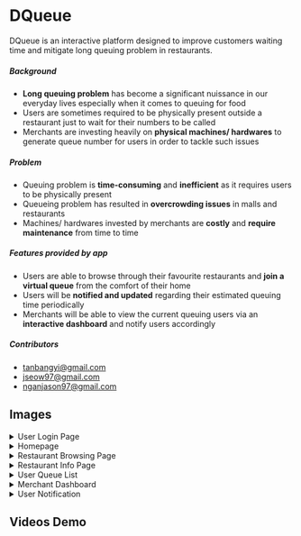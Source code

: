 # DQueue #

DQueue is an interactive platform designed to improve customers waiting time and mitigate long queuing problem in restaurants.

##### Background
* **Long queuing problem** has become a significant nuissance in our everyday lives especially when it comes to queuing for food
* Users are sometimes required to be physically present outside a restaurant just to wait for their numbers to be called
* Merchants are investing heavily on **physical machines/ hardwares** to generate queue number for users in order to tackle such issues

##### Problem
* Queuing problem is **time-consuming** and **inefficient** as it requires users to be physically present
* Queueing problem has resulted in **overcrowding issues** in malls and restaurants
* Machines/ hardwares invested by merchants are **costly** and **require maintenance** from time to time 

##### Features provided by app
* Users are able to browse through their favourite restaurants and **join a virtual queue** from the comfort of their home
* Users will be **notified and updated** regarding their estimated queuing time periodically
* Merchants will be able to view the current queuing users via an **interactive dashboard** and notify users accordingly

##### Contributors
* tanbangyi@gmail.com
* jseow97@gmail.com
* nganjason97@gmail.com

## Images ##
<details>
  <summary>User Login Page</summary>
  <img src="https://user-images.githubusercontent.com/57489399/121449335-2ec36200-c9cc-11eb-858d-22f0438f1e90.png" name="User Login Page">
</details>
<details>
  <summary>Homepage</summary>
</details>
<details>
  <summary>Restaurant Browsing Page</summary>
</details>
<details>
  <summary>Restaurant Info Page</summary>
</details>
<details>
  <summary>User Queue List</summary>
</details>
<details>
  <summary>Merchant Dashboard</summary>
</details>
<details>
  <summary>User Notification</summary>
</details>

## Videos Demo ##
